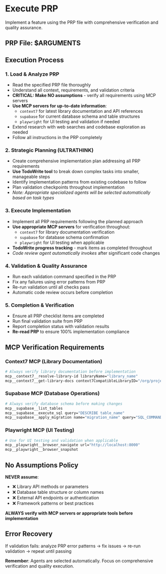 # Execute PRP

Implement a feature using the PRP file with comprehensive verification and quality assurance.

## PRP File: $ARGUMENTS

## Execution Process

### 1. **Load & Analyze PRP**
   - Read the specified PRP file thoroughly
   - Understand all context, requirements, and validation criteria
   - **CRITICAL: Make NO assumptions** - verify all requirements using MCP servers
   - **Use MCP servers for up-to-date information**:
     - `context7` for latest library documentation and API references
     - `supabase` for current database schema and table structures
     - `playwright` for UI testing and validation if needed
   - Extend research with web searches and codebase exploration as needed
   - Follow all instructions in the PRP completely

### 2. **Strategic Planning (ULTRATHINK)**
   - Create comprehensive implementation plan addressing all PRP requirements
   - **Use TodoWrite tool** to break down complex tasks into smaller, manageable steps
   - Identify implementation patterns from existing codebase to follow
   - Plan validation checkpoints throughout implementation
   - *Note: Appropriate specialized agents will be selected automatically based on task types*

### 3. **Execute Implementation**
   - Implement all PRP requirements following the planned approach
   - **Use appropriate MCP servers** for verification throughout:
     - `context7` for library documentation verification
     - `supabase` for database schema confirmation  
     - `playwright` for UI testing when applicable
   - **TodoWrite progress tracking** - mark items as completed throughout
   - *Code review agent automatically invokes* after significant code changes

### 4. **Validation & Quality Assurance**
   - Run each validation command specified in the PRP
   - Fix any failures using error patterns from PRP
   - Re-run validation until all checks pass
   - Automatic code review occurs before completion

### 5. **Completion & Verification**
   - Ensure all PRP checklist items are completed
   - Run final validation suite from PRP  
   - Report completion status with validation results
   - **Re-read PRP** to ensure 100% implementation compliance

## **MCP Verification Requirements**

### **Context7 MCP (Library Documentation)**
```bash
# Always verify library documentation before implementation
mcp__context7__resolve-library-id libraryName="library_name"
mcp__context7__get-library-docs context7CompatibleLibraryID="/org/project" topic="specific_topic"
```

### **Supabase MCP (Database Operations)** 
```bash
# Always verify database schema before making changes
mcp__supabase__list_tables
mcp__supabase__execute_sql query="DESCRIBE table_name"
mcp__supabase__apply_migration name="migration_name" query="SQL_COMMAND"
```

### **Playwright MCP (UI Testing)**
```bash
# Use for UI testing and validation when applicable
mcp__playwright__browser_navigate url="http://localhost:8000"
mcp__playwright__browser_snapshot
```

## **No Assumptions Policy**

**NEVER assume**:
- ❌ Library API methods or parameters
- ❌ Database table structure or column names  
- ❌ External API endpoints or authentication
- ❌ Framework patterns or best practices

**ALWAYS verify with MCP servers or appropriate tools before implementation**

## **Error Recovery**
If validation fails: analyze PRP error patterns → fix issues → re-run validation → repeat until passing

**Remember**: Agents are selected automatically. Focus on comprehensive verification and quality execution.